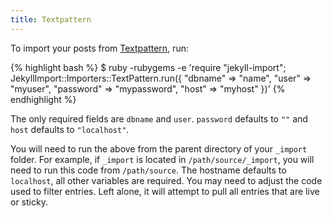 ```yaml
---
title: Textpattern
---
```


To import your posts from [Textpattern](http://textpattern.com), run:

{% highlight bash %}
$ ruby -rubygems -e 'require "jekyll-import";
    JekyllImport::Importers::TextPattern.run({
      "dbname"   => "name",
      "user"     => "myuser",
      "password" => "mypassword",
      "host"     => "myhost"
    })'
{% endhighlight %}

The only required fields are `dbname` and `user`. `password` defaults to `""`
and `host` defaults to `"localhost"`.

You will need to run the above from the parent directory of your `_import`
folder. For example, if `_import` is located in `/path/source/_import`, you will
need to run this code from `/path/source`. The hostname defaults to `localhost`,
all other variables are required. You may need to adjust the code used to filter
entries. Left alone, it will attempt to pull all entries that are live or
sticky.

